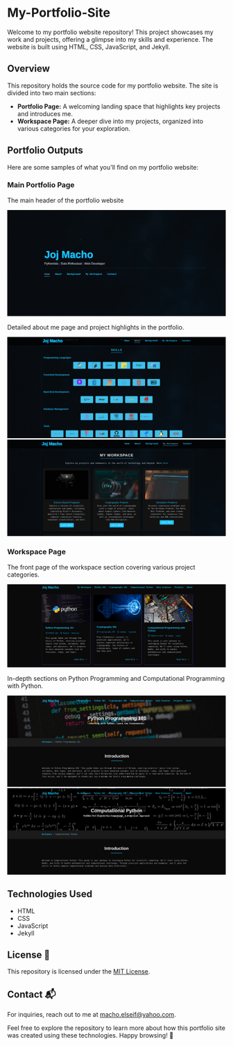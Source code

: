 # My-Portfolio-Site

Welcome to my portfolio website repository! This project showcases my work and projects, offering a glimpse into my skills and experience. The website is built using HTML, CSS, JavaScript, and Jekyll.


## Overview

This repository holds the source code for my portfolio website. The site is divided into two main sections:

- **Portfolio Page:** A welcoming landing space that highlights key projects and introduces me.
- **Workspace Page:** A deeper dive into my projects, organized into various categories for your exploration.

## Portfolio Outputs

Here are some samples of what you'll find on my portfolio website:

### Main Portfolio Page

The main header of the portfolio website

<p align="center">
  <img src="portfolio-output/main-page-output.png" alt='Main Portfolio Page'>
</p>

Detailed about me page and project highlights in the portfolio.

<p align="center">
  <img src="portfolio-output/about-page-output.png" alt='Main About Page'>
  <img src="portfolio-output/projects-page-output.png" alt='Main Project Page'>
</p>


### Workspace Page

The front page of the workspace section covering various project categories.

<p align="center">
  <img src="portfolio-output/workspace-page-output.png" alt='Main Workspace Page'>
</p>

In-depth sections on Python Programming and Computational Programming with Python.

<p align="center">
  <img src="portfolio-output/python-page-output.png" alt='Python Page'>
  <img src="portfolio-output/computational-page-output.png" alt='Computational Page'>
</p>

## Technologies Used

- HTML
- CSS
- JavaScript
- Jekyll


## License 📝

This repository is licensed under the [MIT License](LICENSE).


## Contact 📬

For inquiries, reach out to me at macho.elseif@yahoo.com.


Feel free to explore the repository to learn more about how this portfolio site was created using these technologies. Happy browsing! 🌟